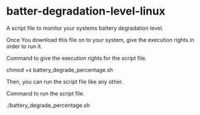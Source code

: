 # batter-degradation-level-linux
A script file to monitor your systems battery degradation level.

Once You download this file on to your system, give the execution rights in order to run it.

Command to give the execution rights for the script file.

chmod +x battery_degrade_percentage.sh  



Then, you can run the script file like any other.

Command to run the script file.

./battery_degrade_percentage.sh
